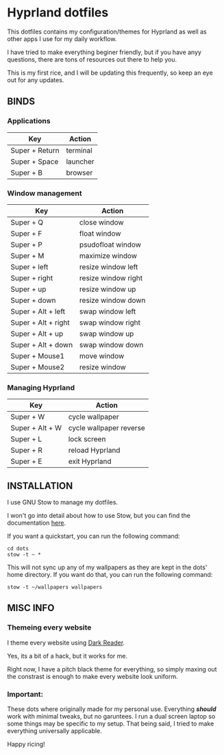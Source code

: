 # Hyprland dotfiles
This dotfiles contains my configuration/themes for Hyprland as well as other apps I use for my daily workflow.

I have tried to make everything beginer friendly, but if you have anyy questions, there are tons of resources out there to help you.

This is my first rice, and I will be updating this frequently, so keep an eye out for any updates.

## BINDS

### Applications
| Key | Action |
|-----|--------|
Super + Return| terminal|
Super + Space| launcher|
Super + B | browser|

### Window management
| Key | Action |
|-----|--------|
Super + Q | close window|
Super + F | float window|
Super + P | psudofloat window|
Super + M | maximize window|
Super + left | resize window left|
Super + right | resize window right|
Super + up | resize window up|
Super + down | resize window down|
Super + Alt + left | swap window left|
Super + Alt + right | swap window right|
Super + Alt + up | swap window up|
Super + Alt + down | swap window down|
Super + Mouse1 | move window|
Super + Mouse2 | resize window|

### Managing Hyprland
| Key | Action |
|-----|--------|
Super + W | cycle wallpaper|
Super + Alt + W | cycle wallpaper reverse|
Super + L | lock screen|
Super + R | reload Hyprland|
Super + E | exit Hyprland|


## INSTALLATION
I use GNU Stow to manage my dotfiles.

I won't go into detail about how to use Stow, but you can find the documentation [here](https://www.gnu.org/software/stow/manual/stow.html).

If you want a quickstart, you can run the following command:
```
cd dots
stow -t ~ *
```

This will not sync up any of my wallpapers as they are kept in the dots' home directory. If you want do that, you can run the following command:
```
stow -t ~/wallpapers wallpapers
```


## MISC INFO

### Themeing every website
I theme every website using [Dark Reader](https://darkreader.org/).

Yes, its a bit of a hack, but it works for me.

Right now, I have a pitch black theme for everything, so simply maxing out the constrast is enough to make every website look uniform.

### Important:
These dots where originally made for my personal use. Everything ***should*** work with minimal tweaks, but no garuntees. I run a dual screen laptop so some things may be specific to my setup. That being said, I tried to make everything universally applicable.

Happy ricing!


